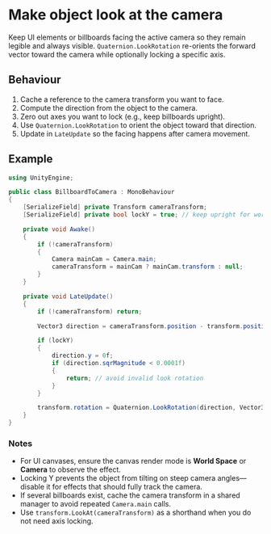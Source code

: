 # Make object look at the camera

Keep UI elements or billboards facing the active camera so they remain legible and always visible. `Quaternion.LookRotation` re-orients the forward vector toward the camera while optionally locking a specific axis.

## Behaviour

1. Cache a reference to the camera transform you want to face.
2. Compute the direction from the object to the camera.
3. Zero out axes you want to lock (e.g., keep billboards upright).
4. Use `Quaternion.LookRotation` to orient the object toward that direction.
5. Update in `LateUpdate` so the facing happens after camera movement.

## Example

```csharp
using UnityEngine;

public class BillboardToCamera : MonoBehaviour
{
    [SerializeField] private Transform cameraTransform;
    [SerializeField] private bool lockY = true; // keep upright for world-space UI

    private void Awake()
    {
        if (!cameraTransform)
        {
            Camera mainCam = Camera.main;
            cameraTransform = mainCam ? mainCam.transform : null;
        }
    }

    private void LateUpdate()
    {
        if (!cameraTransform) return;

        Vector3 direction = cameraTransform.position - transform.position;

        if (lockY)
        {
            direction.y = 0f;
            if (direction.sqrMagnitude < 0.0001f)
            {
                return; // avoid invalid look rotation
            }
        }

        transform.rotation = Quaternion.LookRotation(direction, Vector3.up);
    }
}
```

### Notes

- For UI canvases, ensure the canvas render mode is **World Space** or **Camera** to observe the effect.
- Locking Y prevents the object from tilting on steep camera angles—disable it for effects that should fully track the camera.
- If several billboards exist, cache the camera transform in a shared manager to avoid repeated `Camera.main` calls.
- Use `transform.LookAt(cameraTransform)` as a shorthand when you do not need axis locking.
